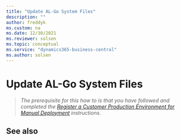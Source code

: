 ```yaml
---
title: "Update AL-Go System Files"
description: ""
author: freddyk
ms.custom: na
ms.date: 12/30/2021
ms.reviewer: solsen
ms.topic: conceptual
ms.service: "dynamics365-business-central"
ms.author: solsen
---
```


# Update AL-Go System Files

> *The prerequisite for this how to is that you have followed and completed the [Register a Customer Production Environment for Manual Deployment](algo-register-cust-prod-env.md) instructions.*



## See also